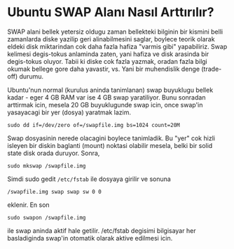 # Ubuntu SWAP Alanı Nasıl Arttırılır?

SWAP alani bellek yetersiz oldugu zaman bellekteki bilginin bir
kismini belli zamanlarda diske yazilip geri alinabilmesini saglar,
boylece teorik olarak eldeki disk miktarindan cok daha fazla hafiza
"varmis gibi" yapabiliriz. Swap kelimesi degis-tokus anlaminda zaten,
yani hafiza ve disk arasinda bir degis-tokus oluyor. Tabii ki diske
cok fazla yazmak, oradan fazla bilgi okumak bellege gore daha
yavastir, vs. Yani bir muhendislik denge (trade-off) durumu.

Ubuntu'nun normal (kurulus aninda tanimlanan) swap buyuklugu bellek
kadar - eger 4 GB RAM var ise 4 GB swap yaratiliyor. Bunu sonradan
arttirmak icin, mesela 20 GB buyuklugunde swap icin, once swap'in
yasayacagi bir yer (dosya) yaratmak lazim.

```
sudo dd if=/dev/zero of=/swapfile.img bs=1024 count=20M
```

Swap dosyasinin nerede olacagini boylece tanimladik. Bu "yer" cok
hizli isleyen bir diskin baglanti (mount) noktasi olabilir mesela,
belki bir solid state disk orada duruyor. Sonra,

```
sudo mkswap /swapfile.img
```

Simdi sudo gedit `/etc/fstab` ile dosyaya girilir ve sonuna

```
/swapfile.img swap swap sw 0 0
```

eklenir. En son

```
sudo swapon /swapfile.img
```

ile swap aninda aktif hale getilir. /etc/fstab degisimi bilgisayar her
basladiginda swap'in otomatik olarak aktive edilmesi icin.






